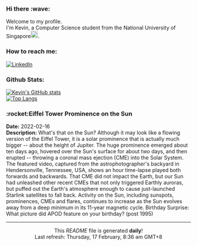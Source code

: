 <h3>Hi there :wave:</h3>

Welcome to my profile.   
I'm Kevin, a Computer Science student from the National University of Singapore<img src="https://img.icons8.com/color/96/000000/singapore-circular.png" width="20px"/>.</p>

<h3>How to reach me: </h3>
<a href="https://www.linkedin.com/in/kevin-foong/"><img alt="LinkedIn" src="https://img.shields.io/badge/linkedin-%230077B5.svg?&style=for-the-badge&logo=linkedin&logoColor=white" /></a> 

<h3>Github Stats: </h3> 

[![Kevin's GitHub stats](https://github-readme-stats.vercel.app/api?username=kevin9foong&theme=tokyonight)](https://github.com/anuraghazra/github-readme-stats) <br/>
[![Top Langs](https://github-readme-stats.vercel.app/api/top-langs/?username=kevin9foong&layout=compact&theme=tokyonight)](https://github.com/anuraghazra/github-readme-stats)

<h3>:rocket:Eiffel Tower Prominence on the Sun</h3> 
<b>Date:</b> 2022-02-16<br/>
<b>Description:</b> What&#39;s that on the Sun? Although it may look like a flowing version of the Eiffel Tower, it is a solar prominence that is actually much bigger -- about the height of Jupiter. The huge prominence emerged about ten days ago, hovered over the Sun&#39;s surface for about two days, and then erupted -- throwing a coronal mass ejection (CME) into the Solar System. The featured video, captured from the astrophotographer&#39;s backyard in Hendersonville, Tennessee, USA, shows an hour time-lapse played both forwards and backwards. That CME did not impact the Earth, but our Sun had unleashed  other recent CMEs that not only triggered Earthly auroras, but puffed out the Earth&#39;s atmosphere enough to cause just-launched Starlink satellites to fall back. Activity on the Sun, including sunspots, prominences, CMEs and flares, continues to increase as the Sun evolves away from a deep minimum in its 11-year magnetic cycle.   Birthday Surprise: What picture did APOD feature on your birthday? (post 1995)<br/>

------------
<p align="center">This <i>README</i> file is generated <b>daily</b>!</br>
Last refresh: Thursday, 17 February, 8:36 am GMT+8<br />